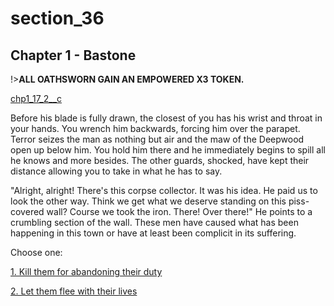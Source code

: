 
# section_36

## Chapter 1 - Bastone

!>**ALL OATHSWORN GAIN AN EMPOWERED X3 TOKEN.** 

[chp1_17_2__c](../../decomp/app/src/main/res/raw/chp1_17_2__c.mp3 ':include :type=audio')

Before his blade is fully drawn, the closest of you has his wrist and throat in your hands. You wrench him backwards, forcing him over the parapet. Terror seizes the man as nothing but air and the maw of the Deepwood open up below him. You hold him there and he immediately begins to spill all he knows and more besides. The other guards, shocked, have kept their distance allowing you to take in what he has to say.

"Alright, alright! There's this corpse collector. It was his idea. He paid us to look the other way. Think we get what we deserve standing on this piss-covered wall? Course we took the iron. There! Over there!" He points to a crumbling section of the wall. These men have caused what has been happening in this town or have at least been complicit in its suffering.


Choose one:

[1. Kill them for abandoning their duty](output/chapter1/section_40.md)

[2. Let them flee with their lives](output/chapter1/section_41.md)


